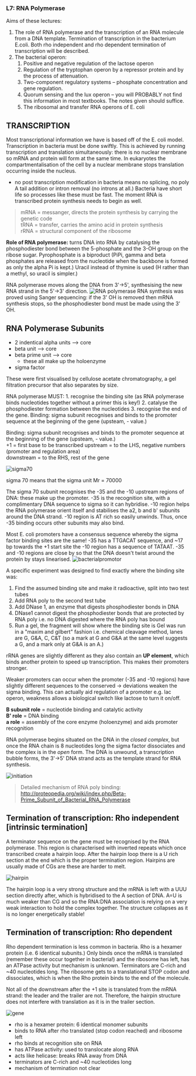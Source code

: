 ### L7: RNA Polymerase

Aims of these lectures:
1. The role of RNA polymerase and the transcription of an RNA molecule from
a DNA template. Termination of transcription in the bacterium E.coli. Both
rho independent and rho dependent termination of transcription will be
described.
2. The bacterial operon:
    1. Positive and negative regulation of the lactose operon
    2. Regulation of the tryptophan operon by a repressor protein and by
the process of attenuation.
    3. Two-component regulatory systems – phosphate concentration
and gene regulation.
    4. Quorum sensing and the lux operon – you will PROBABLY not find
this information in most textbooks. The notes given should suffice.
    5. The ribosomal and transfer RNA operons of E. coli

## TRANSCRIPTION

Most transcriptional information we have is based off of the E. coli model. Transcription in
bacteria must be done swiftly. This is achieved by running transcription and translation
simultaneously: there is no nuclear membrane so mRNA and protein will form at the same time. In
eukaryotes the compartmentalisation of the cell by a nuclear membrane stops translation
occurring inside the nucleus.

+ no post transcription modification in bacteria means no splicing, no poly A tail addition or intron removal (no introns at all.)
Bacteria have short life so processes like these must be fast. The moment RNA is transcribed protein synthesis needs to begin as well.

>mRNA = messanger, directs the protein synthesis by carrying the genetic code<br/>
>tRNA = transfer, carries the amino acid in protein synthesis<br/>
>rRNA = structural component of the ribosome<br/>

**Role of RNA polymerase:** turns DNA into RNA by catalysing the phosphodiester bond
between the 5-phosphate and the 3-OH group on the ribose sugar. Pyrophosphate is a
biproduct (PiPi, gamma and beta phosphates are released from the nucleotide when the
backbone is formed as only the alpha Pi is kept.) Uracil instead of thymine is used (H
rather than a methyl, so uracil is simpler.)

RNA polymerase moves along the DNA from 3'->5', synthesising the new RNA strand in
the 5'->3' direction.
![RNA polymerase](http://www.mun.ca/biology/desmid/brian/BIOL2060/BIOL2060-21/21_09.jpg)
RNA synthesis was proved using Sanger sequencing: if the 3' OH is removed then mRNA
synthesis stops, so the phosphodiester bond must be made using the 3' OH.

## RNA Polymerase Subunits
+ 2 indentical alpha units --> core
+ beta unit --> core
+ beta prime unit --> core
    + these all make up the holoenzyme
+ sigma factor

These were first visualised by cellulose acetate chromatography, a gel filtration precursor that also separates by size.

RNA polymerase MUST: 1. recognise the binding site (as RNA polymerase binds
nucleotides together without a primer this is key!) 2. catalyse the phosphodiester
formation between the nucleotides 3. recognise the end of the gene.
Binding: sigma subunit recognises and binds to the promoter sequence at the beginning
of the gene (upsteam, - value.)

Binding: sigma subunit recognises and binds to the promoter sequence at the beginning
of the gene (upsteam, - value.)<br/>
+1 = first base to be transcribed upstream = to the LHS,
negative numbers (promoter and regulation area)<br/>
downstream = to the RHS, rest of the gene<br/>

![sigma70](https://classconnection.s3.amazonaws.com/838/flashcards/2220838/jpg/asdf-14392EB672D4751DEEE.jpg)

sigma 70 means that the sigma unit Mr = 70000

The sigma 70 subunit recognises the -35 and the -10 upstream regions of DNA: these
make up the promoter. -35 is the recognition site, with a complimentary DNA sequence
to sigma so it can hybridise. -10 region helps the RNA polymerase orient itself and
stabilises the a2, b and b' subunits around the DNA strand. -10 region is AT rich so easily
unwinds. Thus, once -35 binding occurs other subunits may also bind.

Most E. coli promoters have a consensus sequence whereby the sigma factor binding
sites are the same! -35 has a TTGACAT sequence, and ~17 bp towards the +1 start site
the -10 region has a sequence of TATAAT. -35 and -10 regions are close by so that the
DNA doesn't twist around the protein by stays linearised.
![bacterialpromotor](https://cdn.oxfordgenetics.com/Content/Images/bacterial-promoter.png)


A specific experiment was designed to find exactly where the binding site was:
1. Find the assumed binding site and make it radioactive, split into two test tubes
2. Add RNA poly to the second test tube
3. Add DNase 1, an enzyme that digests phosphodiester bonds in DNA
4. DNase1 cannot digest the phosphodiester bonds that are protected by RNA poly
i.e. no DNA digested where the RNA poly has bound
5. Run a gel, the fragment will show where the binding site is
Gel was run in a "maxim and gilbert" fashion i.e. chemical cleavage method, lanes are G,
G&A, C, C&T (so a mark at G and G&A at the same level suggests a G, and a mark only at
G&A is an A.)

rRNA genes are slightly different as they also contain an **UP element**, which binds another
protein to speed up transcription. This makes their promoters stronger.

Weaker promoters can occur when the promoter (-35 and -10 regions) have slightly
different sequences to the conserved -> deviations weaken the sigma binding. This can
actually aid regulation of a promoter e.g. lac operon, weakness allows a biological switch
like lactose to turn it on/off.

**B subunit role** = nucleotide binding and catalytic activity<br/>
**B' role** = DNA binding<br/>
**a role** = assembly of the core enzyme (holoenzyme) and aids promoter recognition<br/>

RNA polymerase begins situated on the DNA in the *closed complex*, but once the RNA chain is 8 nucleotides long the sigma factor dissociates and the complex is in the *open* form. The DNA is unwound, a transcription bubble forms, the 3'->5' DNA
strand acts as the template strand for RNA synthesis.

![initiation](http://slideplayer.com/slide/6187384/18/images/16/Transcription+initiation+by+prokaryotic+RNA+polymerase.jpg)

>Detailed mechanism of RNA poly binding: http://proteopedia.org/wiki/index.php/Beta-Prime_Subunit_of_Bacterial_RNA_Polymerase

## Termination of transcription: Rho independent [intrinsic termination]

A terminator sequence on the gene must be recognised by the RNA polymerase. This
region is characterised with inverted repeats which once transcribed create a hairpin loop.
After the hairpin loop there is a U rich section at the end which is the proper termination
region. Hairpins are usually made of CGs are these are harder to melt.

![hairpin](https://www.stat.berkeley.edu/~terry/Classes/s260.1998/Week12/week12/img5.gif)

The hairpin loop is a very strong structure
and the mRNA is left with a UUU section
directly after, which is hybridised to the A
section of DNA. A=U is much weaker than
CG and so the RNA:DNA association is
relying on a very weak interaction to hold
the complex together. The structure
collapses as it is no longer energetically
stable!

## Termination of transcription: Rho dependent

Rho dependent termination is less common in bacteria. Rho is a hexamer protein (i.e. 6
identical subunits.) Only binds once the mRNA is translated (remember these occur
together in bacteria!) and the ribosome has left, has an ATPase activity but mechanism is
unknown. Terminators are C-rich and ~40 nucleotides long. The ribosome gets to a translational STOP codon and dissociates, which is when the Rho protein binds to the end of the molecule.

Not all of the downstream after the +1 site is translated from the mRNA strand: the leader
and the trailer are not. Therefore, the hairpin structure does not interfere with translation
as it is in the trailer section.

![gene](https://upload.wikimedia.org/wikipedia/commons/thumb/f/f4/Bacterial_Protein_synthesis.png/1000px-Bacterial_Protein_synthesis.png)

+ rho is a hexamer protein: 6 identical monomer subunits
+ binds to RNA after rho translated (stop codon reached) and ribosome left
+ rho binds at recognition site on RNA
+ has ATPase activity: used to translocate along RNA
+ acts like helicase: breaks RNA away from DNA
+ terminators are C-rich and ~40 nucleotides long
+ mechanism of termination not clear
